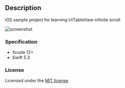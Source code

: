 ## Description
iOS sample project for learning UITableView infinite scroll


![screenshot](demo.gif)

### Specification

- Xcode 12+
- Swift 5.3

### License
Licensed under the [MIT license](http://opensource.org/licenses/MIT)
